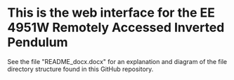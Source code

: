 # This is the web interface for the EE 4951W Remotely Accessed Inverted Pendulum

See the file "README_docx.docx" for an explanation and diagram of the file directory structure found in this GitHub repository.
